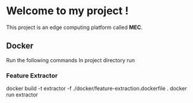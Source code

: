 # Welcome to my project !

This project is an edge computing platform called **MEC**. 

## Docker
Run the following commands
In project directory run

### Feature Extractor
docker build -t extractor -f ./docker/feature-extraction.dockerfile .
docker run extractor


